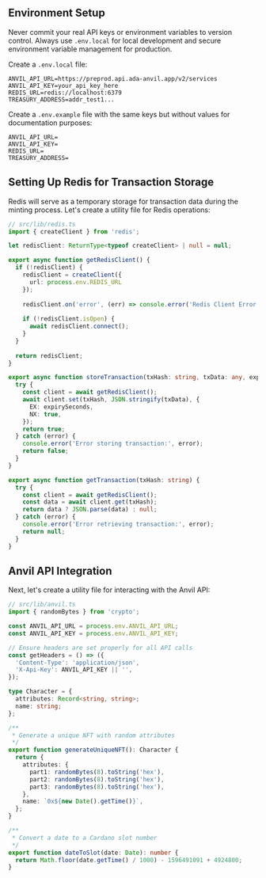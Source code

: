 ## Environment Setup

Never commit your real API keys or environment variables to version control. Always use `.env.local` for local development and secure environment variable management for production.

Create a `.env.local` file:

```
ANVIL_API_URL=https://preprod.api.ada-anvil.app/v2/services
ANVIL_API_KEY=your_api_key_here
REDIS_URL=redis://localhost:6379
TREASURY_ADDRESS=addr_test1...
```

Create a `.env.example` file with the same keys but without values for documentation purposes:

```
ANVIL_API_URL=
ANVIL_API_KEY=
REDIS_URL=
TREASURY_ADDRESS=
```

## Setting Up Redis for Transaction Storage

Redis will serve as a temporary storage for transaction data during the minting process. Let's create a utility file for Redis operations:

```typescript
// src/lib/redis.ts
import { createClient } from 'redis';

let redisClient: ReturnType<typeof createClient> | null = null;

export async function getRedisClient() {
  if (!redisClient) {
    redisClient = createClient({
      url: process.env.REDIS_URL
    });
    
    redisClient.on('error', (err) => console.error('Redis Client Error', err));
    
    if (!redisClient.isOpen) {
      await redisClient.connect();
    }
  }
  
  return redisClient;
}

export async function storeTransaction(txHash: string, txData: any, expirySeconds = 300) {
  try {
    const client = await getRedisClient();
    await client.set(txHash, JSON.stringify(txData), {
      EX: expirySeconds,
      NX: true,
    });
    return true;
  } catch (error) {
    console.error('Error storing transaction:', error);
    return false;
  }
}

export async function getTransaction(txHash: string) {
  try {
    const client = await getRedisClient();
    const data = await client.get(txHash);
    return data ? JSON.parse(data) : null;
  } catch (error) {
    console.error('Error retrieving transaction:', error);
    return null;
  }
}
```

## Anvil API Integration

Next, let's create a utility file for interacting with the Anvil API:

```typescript
// src/lib/anvil.ts
import { randomBytes } from 'crypto';

const ANVIL_API_URL = process.env.ANVIL_API_URL;
const ANVIL_API_KEY = process.env.ANVIL_API_KEY;

// Ensure headers are set properly for all API calls
const getHeaders = () => ({
  'Content-Type': 'application/json',
  'X-Api-Key': ANVIL_API_KEY || '',
});

type Character = {
  attributes: Record<string, string>;
  name: string;
};

/**
 * Generate a unique NFT with random attributes
 */
export function generateUniqueNFT(): Character {
  return {
    attributes: {
      part1: randomBytes(8).toString('hex'),
      part2: randomBytes(8).toString('hex'),
      part3: randomBytes(8).toString('hex'),
    },
    name: `0x${new Date().getTime()}`,
  };
}

/**
 * Convert a date to a Cardano slot number
 */
export function dateToSlot(date: Date): number {
  return Math.floor(date.getTime() / 1000) - 1596491091 + 4924800;
}
```
